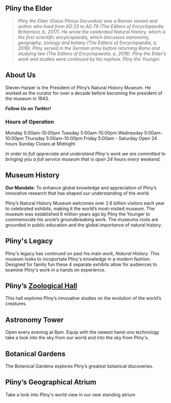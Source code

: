 ## Pliny the Elder

> *Pliny the Elder (Gaius Plinius Secundus) was a Roman savant and author who lived from AD 23 to AD 79 (The Editors of Encyclopaedia Britannica, b, 2017). He wrote the celebrated Natural History, which is the first scientific encylcopaedia, which discusses astronomy, geography, zoology and botany (The Editors of Encyclopaedia, a, 2016). Pliny served in the German army before returning Rome and studying law (The Editors of Encyclopaedia, a, 2016). Pliny the Elder’s work and studies were continued by his nephew, Pliny the Younger.*

## About Us

Steven Harper is the President of Pliny’s Natural History Museum. He worked as the curator for over a decade before becoming the president of the museum in 1943. 

***Follow Us on Twitter!***

### Hours of Operation
Monday 5:00am-10:00pm
Tuesday 5:00am-10:00pm
Wednesday 5:00am-10:00pm
Thursday 5:00am-10:00pm
Friday 5:00am -
Saturday Open 24 hours
Sunday Closes at Midnight

*In order to full appreciate and understand Pliny's work we are committed to bringing you a full service museum that is open 24 hours every weekend.*

## Museum History

**Our Mandate**: To enhance global knowledge and appreciation of Pliny’s innovative research that has shaped our understanding of the world. 

Pliny’s Natural History Museum welcomes over 2.6 billion visitors each year to celebrated exhibits, making it the world’s most-visited museum. The museum was established 6 million years ago by Pliny the Younger to commemorate his uncle’s groundbreaking work. The museums roots are grounded in public education and the global importance of natural history. 


## Pliny's Legacy

Pliny's legacy has continued on past his main work, *Natural History*. This museum looks to incoportate Pliny's knowledge in a modern fashion. Designed for family fun these 4 separate exhibits allow for audiences to examine Pliny's work in a hands on experience.

## Pliny’s [Zoological Hall](https://trinaetmanskie.github.io/PlinysMuseumofNaturalHistory/test)

This hall explores Pliny’s innovative studies on the evolution of the world’s creatures.

## Astronomy Tower

Open every evening at 8pm. Equip with the newest hand-ons technology take a look into the sky from our world and into the sky from Pliny's.

## Botanical Gardens

The Botanical Gardens explores Pliny’s greatest botanical discoveries.

## Pliny’s Geographical Atrium 

Take a look into Pliny's world view in our new standing atrium




